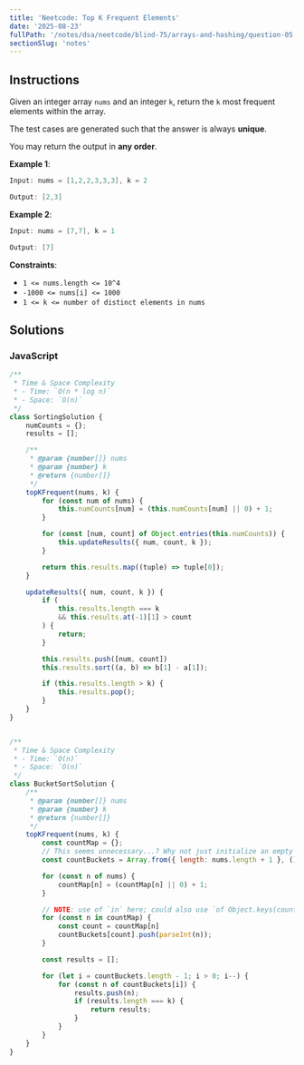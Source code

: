 ```yaml
---
title: 'Neetcode: Top K Frequent Elements'
date: '2025-08-23'
fullPath: '/notes/dsa/neetcode/blind-75/arrays-and-hashing/question-05'
sectionSlug: 'notes'
---
```


## Instructions

Given an integer array `nums` and an integer `k`, return the `k` most frequent elements within the array.

The test cases are generated such that the answer is always **unique**.

You may return the output in **any order**.

**Example 1**:

```java
Input: nums = [1,2,2,3,3,3], k = 2

Output: [2,3]
```

**Example 2**:

```java
Input: nums = [7,7], k = 1

Output: [7]
```

**Constraints**:

- `1 <= nums.length <= 10^4`
- `-1000 <= nums[i] <= 1000`
- `1 <= k <= number of distinct elements in nums`

## Solutions

### JavaScript

```javascript
/**
 * Time & Space Complexity
 * - Time: `O(n * log n)`
 * - Space: `O(n)`
 */
class SortingSolution {
    numCounts = {};
    results = [];

    /**
     * @param {number[]} nums
     * @param {number} k
     * @return {number[]}
     */
    topKFrequent(nums, k) {
        for (const num of nums) {
            this.numCounts[num] = (this.numCounts[num] || 0) + 1;
        }

        for (const [num, count] of Object.entries(this.numCounts)) {
            this.updateResults({ num, count, k });
        }

        return this.results.map((tuple) => tuple[0]);
    }

    updateResults({ num, count, k }) {
        if (
            this.results.length === k
            && this.results.at(-1)[1] > count
        ) {
            return;
        }

        this.results.push([num, count])
        this.results.sort((a, b) => b[1] - a[1]);

        if (this.results.length > k) {
            this.results.pop();
        }
    }
}


/**
 * Time & Space Complexity
 * - Time: `O(n)`
 * - Space: `O(n)`
 */
class BucketSortSolution {
    /**
     * @param {number[]} nums
     * @param {number} k
     * @return {number[]}
     */
    topKFrequent(nums, k) {
        const countMap = {};
        // This seems unnecessary...? Why not just initialize an empty array?
        const countBuckets = Array.from({ length: nums.length + 1 }, () => []);

        for (const n of nums) {
            countMap[n] = (countMap[n] || 0) + 1;
        }

        // NOTE: use of `in` here; could also use `of Object.keys(countMap)`
        for (const n in countMap) {
            const count = countMap[n]
            countBuckets[count].push(parseInt(n));
        }

        const results = [];

        for (let i = countBuckets.length - 1; i > 0; i--) {
            for (const n of countBuckets[i]) {
                results.push(n);
                if (results.length === k) {
                    return results;
                }
            }
        }
    }
}

```
